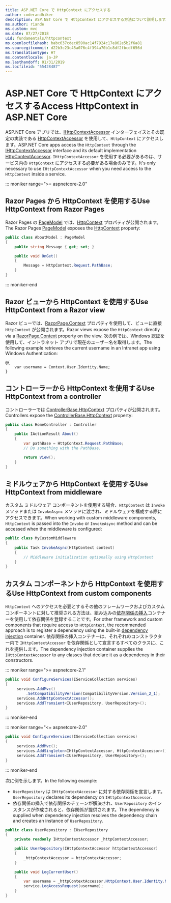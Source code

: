 ```yaml
---
title: ASP.NET Core で HttpContext にアクセスする
author: coderandhiker
description: ASP.NET Core で HttpContext にアクセスする方法について説明します。
ms.author: riande
ms.custom: mvc
ms.date: 07/27/2018
uid: fundamentals/httpcontext
ms.openlocfilehash: babc637cdec8590ac14f7924c17e862e5b2f6a81
ms.sourcegitcommit: d22b3c23c45a076c4f394a70b1c8df2fbcdf656d
ms.translationtype: HT
ms.contentlocale: ja-JP
ms.lasthandoff: 01/31/2019
ms.locfileid: "55428487"
---
```

# <a name="access-httpcontext-in-aspnet-core"></a><span data-ttu-id="cfabc-103">ASP.NET Core で HttpContext にアクセスする</span><span class="sxs-lookup"><span data-stu-id="cfabc-103">Access HttpContext in ASP.NET Core</span></span>

<span data-ttu-id="cfabc-104">ASP.NET Core アプリでは、[IHttpContextAccessor](/dotnet/api/microsoft.aspnetcore.http.ihttpcontextaccessor) インターフェイスとその既定の実装である [HttpContextAccessor](/dotnet/api/microsoft.aspnetcore.http.httpcontextaccessor) を使用して、`HttpContext` にアクセスします。</span><span class="sxs-lookup"><span data-stu-id="cfabc-104">ASP.NET Core apps access the `HttpContext` through the [IHttpContextAccessor](/dotnet/api/microsoft.aspnetcore.http.ihttpcontextaccessor) interface and its default implementation [HttpContextAccessor](/dotnet/api/microsoft.aspnetcore.http.httpcontextaccessor).</span></span> <span data-ttu-id="cfabc-105">`IHttpContextAccessor` を使用する必要があるのは、サービス内の `HttpContext` にアクセスする必要がある場合のみです。</span><span class="sxs-lookup"><span data-stu-id="cfabc-105">It's only necessary to use `IHttpContextAccessor` when you need access to the `HttpContext` inside a service.</span></span>

::: moniker range=">= aspnetcore-2.0"

## <a name="use-httpcontext-from-razor-pages"></a><span data-ttu-id="cfabc-106">Razor Pages から HttpContext を使用する</span><span class="sxs-lookup"><span data-stu-id="cfabc-106">Use HttpContext from Razor Pages</span></span>

<span data-ttu-id="cfabc-107">Razor Pages の [PageModel](/dotnet/api/microsoft.aspnetcore.mvc.razorpages.pagemodel) では、[HttpContext](/dotnet/api/microsoft.aspnetcore.mvc.razorpages.pagemodel.httpcontext) プロパティが公開されます。</span><span class="sxs-lookup"><span data-stu-id="cfabc-107">The Razor Pages [PageModel](/dotnet/api/microsoft.aspnetcore.mvc.razorpages.pagemodel) exposes the [HttpContext](/dotnet/api/microsoft.aspnetcore.mvc.razorpages.pagemodel.httpcontext) property:</span></span>

```csharp
public class AboutModel : PageModel
{
    public string Message { get; set; }

    public void OnGet()
    {
        Message = HttpContext.Request.PathBase;
    }
}
```

::: moniker-end

## <a name="use-httpcontext-from-a-razor-view"></a><span data-ttu-id="cfabc-108">Razor ビューから HttpContext を使用する</span><span class="sxs-lookup"><span data-stu-id="cfabc-108">Use HttpContext from a Razor view</span></span>

<span data-ttu-id="cfabc-109">Razor ビューでは、[RazorPage.Context](/dotnet/api/microsoft.aspnetcore.mvc.razor.razorpage.context#Microsoft_AspNetCore_Mvc_Razor_RazorPage_Context) プロパティを使用して、ビューに直接 `HttpContext` が公開されます。</span><span class="sxs-lookup"><span data-stu-id="cfabc-109">Razor views expose the `HttpContext` directly via a [RazorPage.Context](/dotnet/api/microsoft.aspnetcore.mvc.razor.razorpage.context#Microsoft_AspNetCore_Mvc_Razor_RazorPage_Context) property on the view.</span></span> <span data-ttu-id="cfabc-110">次の例では、Windows 認証を使用して、イントラネット アプリで現在のユーザー名を取得します。</span><span class="sxs-lookup"><span data-stu-id="cfabc-110">The following example retrieves the current username in an Intranet app using Windows Authentication:</span></span>

```cshtml
@{
    var username = Context.User.Identity.Name;
}
```

## <a name="use-httpcontext-from-a-controller"></a><span data-ttu-id="cfabc-111">コントローラーから HttpContext を使用する</span><span class="sxs-lookup"><span data-stu-id="cfabc-111">Use HttpContext from a controller</span></span>

<span data-ttu-id="cfabc-112">コントローラーでは [ControllerBase.HttpContext](/dotnet/api/microsoft.aspnetcore.mvc.controllerbase.httpcontext) プロパティが公開されます。</span><span class="sxs-lookup"><span data-stu-id="cfabc-112">Controllers expose the [ControllerBase.HttpContext](/dotnet/api/microsoft.aspnetcore.mvc.controllerbase.httpcontext) property:</span></span>

```csharp
public class HomeController : Controller
{
    public IActionResult About()
    {
        var pathBase = HttpContext.Request.PathBase;
        // Do something with the PathBase.

        return View();
    }
}
```

## <a name="use-httpcontext-from-middleware"></a><span data-ttu-id="cfabc-113">ミドルウェアから HttpContext を使用する</span><span class="sxs-lookup"><span data-stu-id="cfabc-113">Use HttpContext from middleware</span></span>

<span data-ttu-id="cfabc-114">カスタム ミドルウェア コンポーネントを使用する場合、`HttpContext` は `Invoke` メソッドまたは `InvokeAsync` メソッドに渡され、ミドルウェアを構成する際にアクセスできます。</span><span class="sxs-lookup"><span data-stu-id="cfabc-114">When working with custom middleware components, `HttpContext` is passed into the `Invoke` or `InvokeAsync` method and can be accessed when the middleware is configured:</span></span>

```csharp
public class MyCustomMiddleware
{
    public Task InvokeAsync(HttpContext context)
    {
        // Middleware initialization optionally using HttpContext
    }
}
```

## <a name="use-httpcontext-from-custom-components"></a><span data-ttu-id="cfabc-115">カスタム コンポーネントから HttpContext を使用する</span><span class="sxs-lookup"><span data-stu-id="cfabc-115">Use HttpContext from custom components</span></span>

<span data-ttu-id="cfabc-116">`HttpContext` へのアクセスを必要とするその他のフレームワークおよびカスタム コンポーネントに対して推奨される方法は、組み込みの[依存関係の挿入](xref:fundamentals/dependency-injection)コンテナーを使用して依存関係を登録することです。</span><span class="sxs-lookup"><span data-stu-id="cfabc-116">For other framework and custom components that require access to `HttpContext`, the recommended approach is to register a dependency using the built-in [dependency injection](xref:fundamentals/dependency-injection) container.</span></span> <span data-ttu-id="cfabc-117">依存関係の挿入コンテナーは、それぞれのコンストラクター内で `IHttpContextAccessor` を依存関係として宣言するすべてのクラスに、これを提供します。</span><span class="sxs-lookup"><span data-stu-id="cfabc-117">The dependency injection container supplies the `IHttpContextAccessor` to any classes that declare it as a dependency in their constructors.</span></span>

::: moniker range=">= aspnetcore-2.1"

```csharp
public void ConfigureServices(IServiceCollection services)
{
     services.AddMvc()
         .SetCompatibilityVersion(CompatibilityVersion.Version_2_1);
     services.AddHttpContextAccessor();
     services.AddTransient<IUserRepository, UserRepository>();
}
```

::: moniker-end

::: moniker range="<= aspnetcore-2.0"

```csharp
public void ConfigureServices(IServiceCollection services)
{
     services.AddMvc();
     services.AddSingleton<IHttpContextAccessor, HttpContextAccessor>();
     services.AddTransient<IUserRepository, UserRepository>();
}
```

::: moniker-end

<span data-ttu-id="cfabc-118">次に例を示します。</span><span class="sxs-lookup"><span data-stu-id="cfabc-118">In the following example:</span></span>

* <span data-ttu-id="cfabc-119">`UserRepository` は `IHttpContextAccessor` に対する依存関係を宣言します。</span><span class="sxs-lookup"><span data-stu-id="cfabc-119">`UserRepository` declares its dependency on `IHttpContextAccessor`.</span></span>
* <span data-ttu-id="cfabc-120">依存関係の挿入で依存関係のチェーンが解決され、`UserRepository` のインスタンスが作成されると、依存関係が提供されます。</span><span class="sxs-lookup"><span data-stu-id="cfabc-120">The dependency is supplied when dependency injection resolves the dependency chain and creates an instance of `UserRepository`.</span></span>

```csharp
public class UserRepository : IUserRepository
{
    private readonly IHttpContextAccessor _httpContextAccessor;

    public UserRepository(IHttpContextAccessor httpContextAccessor)
    {
        _httpContextAccessor = httpContextAccessor;
    }

    public void LogCurrentUser()
    {
        var username = _httpContextAccessor.HttpContext.User.Identity.Name;
        service.LogAccessRequest(username);
    }
}
```
